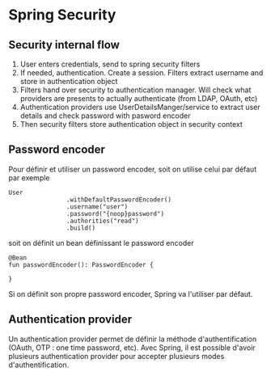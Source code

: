 # Spring Security

## Security internal flow
1. User enters credentials, send to spring security filters
2. If needed, authentication. Create a session. Filters extract username and store in authentication object
3. Filters hand over security to authentication manager. Will check what providers are presents to actually authenticate (from LDAP, OAuth, etc)
4. Authentication providers use UserDetailsManger/service to extract user details and check password with pasword encoder
5. Then security filters store authentication object in security context

## Password encoder
Pour définir et utiliser un password encoder, soit on utilise celui par défaut par exemple
```
User
                .withDefaultPasswordEncoder()
                .username("user")
                .password("{noop}password")
                .authorities("read")
                .build()
```
soit on définit un bean définissant le password encoder
```
@Bean
fun passwordEncoder(): PasswordEncoder {

}
```
Si on définit son propre password encoder, Spring va l'utiliser par défaut.

## Authentication provider
Un authentication provider permet de définir la méthode d'authentification (OAuth, OTP : one time password, etc). Avec Spring, il est possible d'avoir plusieurs authentication provider pour accepter plusieurs modes d'authentification.